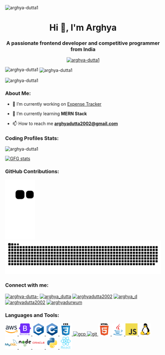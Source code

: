 <p align="left"> <img src="https://komarev.com/ghpvc/?username=arghya-dutta1&label=Profile%20views&color=0e75b6&style=flat" alt="arghya-dutta1" /> </p>
<h1 align="center">Hi 👋, I'm Arghya</h1>
<h3 align="center">A passionate frontend developer and competitive programmer from India</h3>

<p align="center"> <a href="https://github.com/ryo-ma/github-profile-trophy"><img src="https://github-profile-trophy.vercel.app/?username=arghya-dutta1&theme=algolia&column=5&rank=-?" alt="arghya-dutta1" /></a> </p>

<p><img align="left" src="https://github-readme-stats.vercel.app/api/top-langs?username=arghya-dutta1&show_icons=true&theme=tokyonight&locale=en&layout=donut-vertical" alt="arghya-dutta1" /></p>

<p>&nbsp;<img align="center" src="https://github-readme-stats.vercel.app/api?username=arghya-dutta1&show_icons=true&theme=tokyonight&locale=en" alt="arghya-dutta1" /></p>

<p><img align="center" src="https://github-readme-streak-stats.herokuapp.com/?user=arghya-dutta1&theme=tokyonight" alt="arghya-dutta1" /></p>

<h3 align="left">About Me:</h3>

- 🔭 I’m currently working on [Expense Tracker](https://github.com/Arghya-Dutta1/Expense-Tracker)

- 🌱 I’m currently learning **MERN Stack**

- 📫 How to reach me **arghyadutta2002@gmail.com**

<h3 align="left">Coding Profiles Stats:</h3>

<p> <img src="https://leetcard.jacoblin.cool/arghyadutta2002?ext=contest&theme=unicorn" alt="arghya-dutta1"> </p>
<a href="https://www.geeksforgeeks.org/user/arghyadurwum/">
  <img src="https://gfgstatscard.vercel.app/arghyadurwum" alt="GFG stats" />
</a>

<h3 align="left">GitHub Contributions:</h3>
<img src="https://github.com/Arghya-Dutta1/Arghya-Dutta1/blob/output/github-contribution-grid-snake.svg" alt="snake svg" />
<img src="https://github.com/Platane/snk/blob/output/github-contribution-grid-snake-dark.svg" alt="snake svg" />

<h3 align="left">Connect with me:</h3>
<p align="left">
<a href="https://linkedin.com/in/arghya-dutta-" target="blank"><img align="center" src="https://raw.githubusercontent.com/rahuldkjain/github-profile-readme-generator/master/src/images/icons/Social/linked-in-alt.svg" alt="arghya-dutta-" height="30" width="40" /></a>
<a href="https://www.codechef.com/users/arghya_dutta" target="blank"><img align="center" src="https://cdn.jsdelivr.net/npm/simple-icons@3.1.0/icons/codechef.svg" alt="arghya_dutta" height="30" width="40" /></a>
<a href="https://www.hackerrank.com/arghyadutta2002" target="blank"><img align="center" src="https://raw.githubusercontent.com/rahuldkjain/github-profile-readme-generator/master/src/images/icons/Social/hackerrank.svg" alt="arghyadutta2002" height="30" width="40" /></a>
<a href="https://codeforces.com/profile/arghya_d" target="blank"><img align="center" src="https://raw.githubusercontent.com/rahuldkjain/github-profile-readme-generator/master/src/images/icons/Social/codeforces.svg" alt="arghya_d" height="30" width="40" /></a>
<a href="https://www.leetcode.com/arghyadutta2002" target="blank"><img align="center" src="https://raw.githubusercontent.com/rahuldkjain/github-profile-readme-generator/master/src/images/icons/Social/leet-code.svg" alt="arghyadutta2002" height="30" width="40" /></a>
<a href="https://auth.geeksforgeeks.org/user/arghyadurwum" target="blank"><img align="center" src="https://raw.githubusercontent.com/rahuldkjain/github-profile-readme-generator/master/src/images/icons/Social/geeks-for-geeks.svg" alt="arghyadurwum" height="30" width="40" /></a>
</p>

<h3 align="left">Languages and Tools:</h3>
<p align="left"> <a href="https://aws.amazon.com" target="_blank" rel="noreferrer"> <img src="https://raw.githubusercontent.com/devicons/devicon/master/icons/amazonwebservices/amazonwebservices-original-wordmark.svg" alt="aws" width="40" height="40"/> </a> <a href="https://getbootstrap.com" target="_blank" rel="noreferrer"> <img src="https://raw.githubusercontent.com/devicons/devicon/master/icons/bootstrap/bootstrap-plain-wordmark.svg" alt="bootstrap" width="40" height="40"/> </a> <a href="https://www.cprogramming.com/" target="_blank" rel="noreferrer"> <img src="https://raw.githubusercontent.com/devicons/devicon/master/icons/c/c-original.svg" alt="c" width="40" height="40"/> </a> <a href="https://www.w3schools.com/cpp/" target="_blank" rel="noreferrer"> <img src="https://raw.githubusercontent.com/devicons/devicon/master/icons/cplusplus/cplusplus-original.svg" alt="cplusplus" width="40" height="40"/> </a> <a href="https://www.w3schools.com/css/" target="_blank" rel="noreferrer"> <img src="https://raw.githubusercontent.com/devicons/devicon/master/icons/css3/css3-original-wordmark.svg" alt="css3" width="40" height="40"/> </a> <a href="https://cloud.google.com" target="_blank" rel="noreferrer"> <img src="https://www.vectorlogo.zone/logos/google_cloud/google_cloud-icon.svg" alt="gcp" width="40" height="40"/> </a> <a href="https://git-scm.com/" target="_blank" rel="noreferrer"> <img src="https://www.vectorlogo.zone/logos/git-scm/git-scm-icon.svg" alt="git" width="40" height="40"/> </a> <a href="https://www.w3.org/html/" target="_blank" rel="noreferrer"> <img src="https://raw.githubusercontent.com/devicons/devicon/master/icons/html5/html5-original-wordmark.svg" alt="html5" width="40" height="40"/> </a> <a href="https://www.java.com" target="_blank" rel="noreferrer"> <img src="https://raw.githubusercontent.com/devicons/devicon/master/icons/java/java-original.svg" alt="java" width="40" height="40"/> </a> <a href="https://developer.mozilla.org/en-US/docs/Web/JavaScript" target="_blank" rel="noreferrer"> <img src="https://raw.githubusercontent.com/devicons/devicon/master/icons/javascript/javascript-original.svg" alt="javascript" width="40" height="40"/> </a> <a href="https://www.linux.org/" target="_blank" rel="noreferrer"> <img src="https://raw.githubusercontent.com/devicons/devicon/master/icons/linux/linux-original.svg" alt="linux" width="40" height="40"/> </a> <a href="https://www.mysql.com/" target="_blank" rel="noreferrer"> <img src="https://raw.githubusercontent.com/devicons/devicon/master/icons/mysql/mysql-original-wordmark.svg" alt="mysql" width="40" height="40"/> </a> <a href="https://nodejs.org" target="_blank" rel="noreferrer"> <img src="https://raw.githubusercontent.com/devicons/devicon/master/icons/nodejs/nodejs-original-wordmark.svg" alt="nodejs" width="40" height="40"/> </a> <a href="https://www.oracle.com/" target="_blank" rel="noreferrer"> <img src="https://raw.githubusercontent.com/devicons/devicon/master/icons/oracle/oracle-original.svg" alt="oracle" width="40" height="40"/> </a> <a href="https://www.python.org" target="_blank" rel="noreferrer"> <img src="https://raw.githubusercontent.com/devicons/devicon/master/icons/python/python-original.svg" alt="python" width="40" height="40"/> </a> <a href="https://reactjs.org/" target="_blank" rel="noreferrer"> <img src="https://raw.githubusercontent.com/devicons/devicon/master/icons/react/react-original-wordmark.svg" alt="react" width="40" height="40"/> </a> </p>
